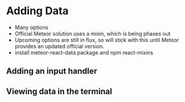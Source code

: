 # Adding Data
- Many options
- Official Meteor solution uses a mixin, which is being phases out
- Upcoming options are still in flux, so will stick with this until Meteor provides an updated official version.
- install meteor-react-data package and npm react-mixins


## Adding an input handler

## Viewing data in the terminal

